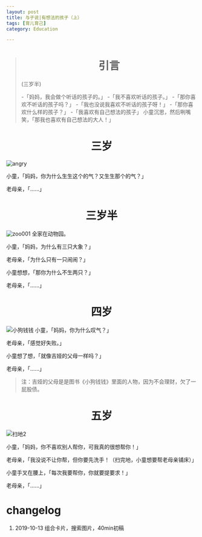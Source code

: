 ```yaml
---
layout: post
title: 与子说|有想法的孩子（上）
tags: [育儿育己]
category: Education

---
```



> #  <center> 引言
> (三岁半)
>
> -「妈妈，我会做个听话的孩子的。」
> -「我不喜欢听话的孩子。」
> -「那你喜欢不听话的孩子吗？」
> -「我也没说我喜欢不听话的孩子呀！」
> -「那你喜欢什么样的孩子？」
> -「我喜欢有自己想法的孩子」
> 小童沉思，然后咧嘴笑，「那我也喜欢有自己想法的大人！」






# <center> 三岁
![angry](https://user-images.githubusercontent.com/23351109/66750282-a753e180-eebe-11e9-8330-13d812a9d579.jpg)

小童，「妈妈，你为什么生生这个的气？又生生那个的气？」

老母亲，「......」




# <center> 三岁半
![zoo001](https://user-images.githubusercontent.com/23351109/66750325-c3f01980-eebe-11e9-98da-60ca270ddfd5.jpg)
全家在动物园。

小童，「妈妈，为什么有三只大象？」

老母亲，「为什么只有一只闹闹？」

小童想想，「那你为什么不生两只？」

老母亲，「......」


# <center> 四岁
![小狗钱钱](https://user-images.githubusercontent.com/23351109/66750440-09ace200-eebf-11e9-8655-39551bfa6441.jpg)
小童，「妈妈，你为什么叹气？」

老母亲，「感觉好失败。」

小童想了想，「就像吉娅的父母一样吗？」

老母亲，「......」

> 注：吉娅的父母是是图书《小狗钱钱》里面的人物，因为不会理财，欠了一屁股债。


# <center> 五岁

![扫地2](https://user-images.githubusercontent.com/23351109/66750542-51cc0480-eebf-11e9-9629-239ebf6ebec7.jpeg)

小童，「妈妈，你不喜欢别人帮你，可我真的很想帮你！」

老母亲，「我没说不让你帮，但你要先洗手！（扫完地，小童想要帮老母亲铺床）」

小童手叉在腰上，「每次我要帮你，你就要提要求！」

老母亲，「......」


# changelog
1. 2019-10-13 组合卡片，搜索图片，40min初稿
